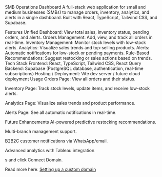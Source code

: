 SMB Operations Dashboard
A full-stack web application for small and medium businesses (SMBs) to manage orders, inventory, analytics, and alerts in a single dashboard. Built with React, TypeScript, Tailwind CSS, and Supabase.

Features
Unified Dashboard: View total sales, inventory status, pending orders, and alerts.
Orders Management: Add, view, and track all orders in real-time.
Inventory Management: Monitor stock levels with low-stock alerts.
Analytics: Visualize sales trends and top-selling products.
Alerts: Automatic notifications for low-stock or pending payments.
Rule-Based Recommendations: Suggest restocking or sales actions based on trends.
Tech Stack
Frontend: React, TypeScript, Tailwind CSS, React Query
Backend: Supabase (PostgreSQL database, authentication, real-time subscriptions)
Hosting / Deployment: Vite dev server / future cloud deployment
Usage
Orders Page: View all orders and their status.

Inventory Page: Track stock levels, update items, and receive low-stock alerts.

Analytics Page: Visualize sales trends and product performance.

Alerts Page: See all automatic notifications in real-time.

Future Enhancements
AI-powered predictive restocking recommendations.

Multi-branch management support.

B2B2C customer notifications via WhatsApp/email.

Advanced analytics with Tableau integration.

s and click Connect Domain.

Read more here: [Setting up a custom domain](https://docs.lovable.dev/features/custom-domain#custom-domain)
